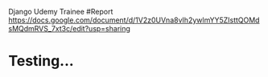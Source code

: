 Django Udemy Trainee
#Report
https://docs.google.com/document/d/1V2z0UVna8vIh2ywlmYY5ZIsttQOMdsMQdmRVS_7xt3c/edit?usp=sharing

# Testing...
